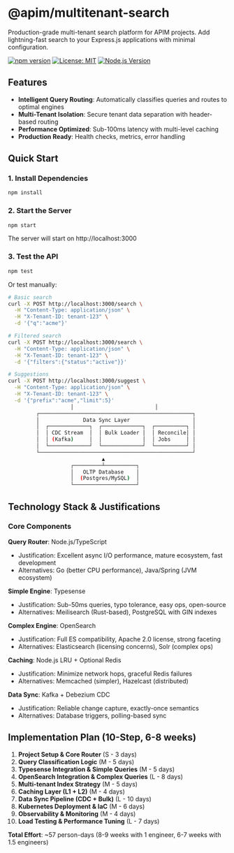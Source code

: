 # @apim/multitenant-search

Production-grade multi-tenant search platform for APIM projects. Add lightning-fast search to your Express.js applications with minimal configuration.

[![npm version](https://badge.fury.io/js/@apim%2Fmultitenant-search.svg)](https://www.npmjs.com/package/@apim/multitenant-search)
[![License: MIT](https://img.shields.io/badge/License-MIT-yellow.svg)](https://opensource.org/licenses/MIT)
[![Node.js Version](https://img.shields.io/badge/node-%3E%3D16.0.0-brightgreen.svg)](https://nodejs.org/)

## Features
- **Intelligent Query Routing**: Automatically classifies queries and routes to optimal engines
- **Multi-Tenant Isolation**: Secure tenant data separation with header-based routing  
- **Performance Optimized**: Sub-100ms latency with multi-level caching
- **Production Ready**: Health checks, metrics, error handling

## Quick Start

### 1. Install Dependencies
```bash
npm install
```

### 2. Start the Server
```bash
npm start
```

The server will start on http://localhost:3000

### 3. Test the API
```bash
npm test
```

Or test manually:
```bash
# Basic search
curl -X POST http://localhost:3000/search \
  -H "Content-Type: application/json" \
  -H "X-Tenant-ID: tenant-123" \
  -d '{"q":"acme"}'

# Filtered search  
curl -X POST http://localhost:3000/search \
  -H "Content-Type: application/json" \
  -H "X-Tenant-ID: tenant-123" \
  -d '{"filters":{"status":"active"}}'

# Suggestions
curl -X POST http://localhost:3000/suggest \
  -H "Content-Type: application/json" \
  -H "X-Tenant-ID: tenant-123" \
  -d '{"prefix":"acme","limit":5}'
                    │                          │
         ┌─────────────────────────────────────────────────┐
         │              Data Sync Layer                    │
         │  ┌─────────────┐  ┌─────────────┐  ┌──────────┐ │
         │  │ CDC Stream  │  │ Bulk Loader │  │ Reconcile│ │
         │  │ (Kafka)     │  │             │  │ Jobs     │ │
         │  └─────────────┘  └─────────────┘  └──────────┘ │
         └─────────────────────────────────────────────────┘
                              ▲
                    ┌─────────┴──────────┐
                    │   OLTP Database    │
                    │  (Postgres/MySQL)  │
                    └────────────────────┘
```

## Technology Stack & Justifications

### Core Components

**Query Router**: Node.js/TypeScript
- Justification: Excellent async I/O performance, mature ecosystem, fast development
- Alternatives: Go (better CPU performance), Java/Spring (JVM ecosystem)

**Simple Engine**: Typesense
- Justification: Sub-50ms queries, typo tolerance, easy ops, open-source
- Alternatives: Meilisearch (Rust-based), PostgreSQL with GIN indexes

**Complex Engine**: OpenSearch
- Justification: Full ES compatibility, Apache 2.0 license, strong faceting
- Alternatives: Elasticsearch (licensing concerns), Solr (complex ops)

**Caching**: Node.js LRU + Optional Redis
- Justification: Minimize network hops, graceful Redis failures
- Alternatives: Memcached (simpler), Hazelcast (distributed)

**Data Sync**: Kafka + Debezium CDC
- Justification: Reliable change capture, exactly-once semantics
- Alternatives: Database triggers, polling-based sync

## Implementation Plan (10-Step, 6-8 weeks)

1. **Project Setup & Core Router** (S - 3 days)
2. **Query Classification Logic** (M - 5 days)  
3. **Typesense Integration & Simple Queries** (M - 5 days)
4. **OpenSearch Integration & Complex Queries** (L - 8 days)
5. **Multi-tenant Index Strategy** (M - 5 days)
6. **Caching Layer (L1 + L2)** (M - 4 days)
7. **Data Sync Pipeline (CDC + Bulk)** (L - 10 days)
8. **Kubernetes Deployment & IaC** (M - 6 days)
9. **Observability & Monitoring** (M - 4 days)
10. **Load Testing & Performance Tuning** (L - 7 days)

**Total Effort**: ~57 person-days (8-9 weeks with 1 engineer, 6-7 weeks with 1.5 engineers)